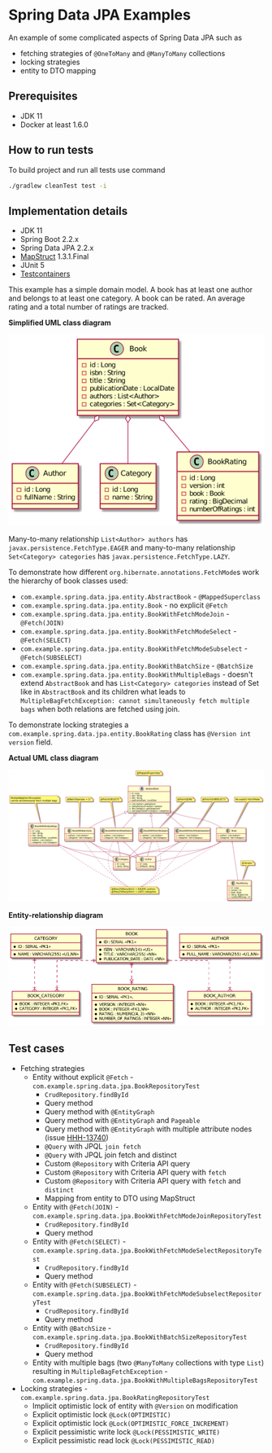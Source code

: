 # Spring Data JPA Examples

An example of some complicated aspects of Spring Data JPA such as

* fetching strategies of `@OneToMany` and `@ManyToMany` collections
* locking strategies
* entity to DTO mapping

## Prerequisites

* JDK 11
* Docker at least 1.6.0

## How to run tests

To build project and run all tests use command

```bash
./gradlew cleanTest test -i
```

## Implementation details

* JDK 11
* Spring Boot 2.2.x
* Spring Data JPA 2.2.x
* [MapStruct](https://mapstruct.org/) 1.3.1.Final
* JUnit 5
* [Testcontainers](https://www.testcontainers.org/)

This example has a simple domain model. 
A book has at least one author and belongs to at least one category.
A book can be rated. An average rating and a total number of ratings are tracked. 

**Simplified UML class diagram**

![Simplified UML class diagram](img/classes_simplified.png)

Many-to-many relationship `List<Author> authors` has `javax.persistence.FetchType.EAGER` 
and many-to-many relationship `Set<Category> categories` has `javax.persistence.FetchType.LAZY`.

To demonstrate how different `org.hibernate.annotations.FetchMode`s work 
the hierarchy of book classes used:
* `com.example.spring.data.jpa.entity.AbstractBook` - `@MappedSuperclass`
* `com.example.spring.data.jpa.entity.Book` - no explicit `@Fetch`
* `com.example.spring.data.jpa.entity.BookWithFetchModeJoin` - `@Fetch(JOIN)`
* `com.example.spring.data.jpa.entity.BookWithFetchModeSelect` - `@Fetch(SELECT)`
* `com.example.spring.data.jpa.entity.BookWithFetchModeSubselect` - `@Fetch(SUBSELECT)`
* `com.example.spring.data.jpa.entity.BookWithBatchSize` - `@BatchSize`
* `com.example.spring.data.jpa.entity.BookWithMultipleBags` - doesn't extend `AbstractBook` and has `List<Category> categories` instead of Set<Category> like in `AbstractBook` and its children what leads to `MultipleBagFetchException: cannot simultaneously fetch multiple bags` when both relations are fetched using join.

To demonstrate locking strategies a `com.example.spring.data.jpa.entity.BookRating` class has `@Version int version` field.

**Actual UML class diagram**

![Actual UML class diagram](img/classes.png)

**Entity-relationship diagram**

![Entity-relationship diagram](img/tables.png)

## Test cases

* Fetching strategies
  * Entity without explicit `@Fetch` - `com.example.spring.data.jpa.BookRepositoryTest`
    * `CrudRepository.findById`
    * Query method
    * Query method with `@EntityGraph`
    * Query method with `@EntityGraph` and `Pageable`
    * Query method with `@EntityGraph` with multiple attribute nodes (issue [HHH-13740](https://hibernate.atlassian.net/browse/HHH-13740))
    * `@Query` with JPQL `join fetch`
    * `@Query` with JPQL join fetch and distinct
    * Custom `@Repository` with Criteria API query
    * Custom `@Repository` with Criteria API query with `fetch`
    * Custom `@Repository` with Criteria API query with `fetch` and `distinct`
    * Mapping from entity to DTO using MapStruct
  * Entity with `@Fetch(JOIN)` - `com.example.spring.data.jpa.BookWithFetchModeJoinRepositoryTest`
    * `CrudRepository.findById`
    * Query method
  * Entity with `@Fetch(SELECT)` - `com.example.spring.data.jpa.BookWithFetchModeSelectRepositoryTest`
    * `CrudRepository.findById`
    * Query method
  * Entity with `@Fetch(SUBSELECT)` - `com.example.spring.data.jpa.BookWithFetchModeSubselectRepositoryTest`
    * `CrudRepository.findById`
    * Query method
  * Entity with `@BatchSize` - `com.example.spring.data.jpa.BookWithBatchSizeRepositoryTest`
    * `CrudRepository.findById`
    * Query method
  * Entity with multiple bags (two `@ManyToMany` collections with type `List`) resulting in `MultipleBagFetchException` - `com.example.spring.data.jpa.BookWithMultipleBagsRepositoryTest`
* Locking strategies - `com.example.spring.data.jpa.BookRatingRepositoryTest`
  * Implicit optimistic lock of entity with `@Version` on modification
  * Explicit optimistic lock `@Lock(OPTIMISTIC)`
  * Explicit optimistic lock `@Lock(OPTIMISTIC_FORCE_INCREMENT)`
  * Explicit pessimistic write lock `@Lock(PESSIMISTIC_WRITE)`
  * Explicit pessimistic read lock `@Lock(PESSIMISTIC_READ)`
